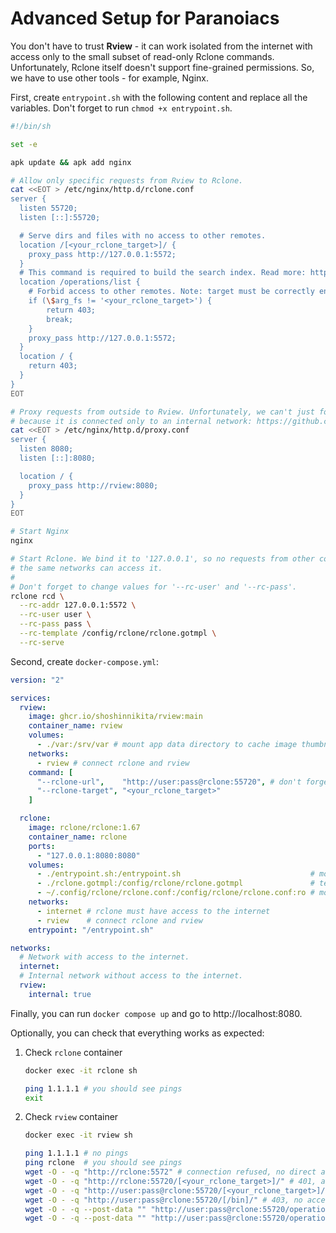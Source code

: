 # Advanced Setup for Paranoiacs

You don't have to trust **Rview** - it can work isolated from the internet with access only
to the small subset of read-only Rclone commands. Unfortunately, Rclone itself doesn't support
fine-grained permissions. So, we have to use other tools - for example, Nginx.

First, create `entrypoint.sh` with the following content and replace all the variables.
Don't forget to run `chmod +x entrypoint.sh`.

```sh
#!/bin/sh

set -e

apk update && apk add nginx

# Allow only specific requests from Rview to Rclone.
cat <<EOT > /etc/nginx/http.d/rclone.conf
server {
  listen 55720;
  listen [::]:55720;

  # Serve dirs and files with no access to other remotes.
  location /[<your_rclone_target>]/ {
    proxy_pass http://127.0.0.1:5572;
  }
  # This command is required to build the search index. Read more: https://rclone.org/rc/#operations-list
  location /operations/list {
    # Forbid access to other remotes. Note: target must be correctly encoded, e.g., '%2Fdata' instead of '/data'.
    if (\$arg_fs != '<your_rclone_target>') {
        return 403;
        break;
    }
    proxy_pass http://127.0.0.1:5572;
  }
  location / {
    return 403;
  }
}
EOT

# Proxy requests from outside to Rview. Unfortunately, we can't just forward port of 'rview' service
# because it is connected only to an internal network: https://github.com/moby/moby/issues/36174
cat <<EOT > /etc/nginx/http.d/proxy.conf
server {
  listen 8080;
  listen [::]:8080;

  location / {
    proxy_pass http://rview:8080;
  }
}
EOT

# Start Nginx
nginx

# Start Rclone. We bind it to '127.0.0.1', so no requests from other containers in
# the same networks can access it.
#
# Don't forget to change values for '--rc-user' and '--rc-pass'.
rclone rcd \
  --rc-addr 127.0.0.1:5572 \
  --rc-user user \
  --rc-pass pass \
  --rc-template /config/rclone/rclone.gotmpl \
  --rc-serve
```

Second, create `docker-compose.yml`:

```yaml
version: "2"

services:
  rview:
    image: ghcr.io/shoshinnikita/rview:main
    container_name: rview
    volumes:
      - ./var:/srv/var # mount app data directory to cache image thumbnails
    networks:
      - rview # connect rclone and rview
    command: [
      "--rclone-url",    "http://user:pass@rclone:55720", # don't forget to change username and password
      "--rclone-target", "<your_rclone_target>"
    ]

  rclone:
    image: rclone/rclone:1.67
    container_name: rclone
    ports:
      - "127.0.0.1:8080:8080"
    volumes:
      - ./entrypoint.sh:/entrypoint.sh                             # mount the script you created in the first step
      - ./rclone.gotmpl:/config/rclone/rclone.gotmpl               # template can be found in 'static' dir
      - ~/.config/rclone/rclone.conf:/config/rclone/rclone.conf:ro # mount your Rclone config file
    networks:
      - internet # rclone must have access to the internet
      - rview    # connect rclone and rview
    entrypoint: "/entrypoint.sh"

networks:
  # Network with access to the internet.
  internet:
  # Internal network without access to the internet.
  rview:
    internal: true
```

Finally, you can run `docker compose up` and go to http://localhost:8080.

Optionally, you can check that everything works as expected:

1. Check `rclone` container
    ```sh
    docker exec -it rclone sh

    ping 1.1.1.1 # you should see pings
    exit
    ```
2. Check `rview` container
    ```sh
    docker exec -it rview sh

    ping 1.1.1.1 # no pings
    ping rclone  # you should see pings
    wget -O - -q "http://rclone:5572" # connection refused, no direct access to rclone
    wget -O - -q "http://rclone:55720/[<your_rclone_target>]/" # 401, auth is on
    wget -O - -q "http://user:pass@rclone:55720/[<your_rclone_target>]/" # 200, ok
    wget -O - -q "http://user:pass@rclone:55720/[/bin]/" # 403, no access to other remotes
    wget -O - -q --post-data "" "http://user:pass@rclone:55720/operations/list?fs=<your_rclone_target>&remote=" # 200, ok
    wget -O - -q --post-data "" "http://user:pass@rclone:55720/operations/list?fs=/bin&remote=" # 403, no access to other remotes
    ```
